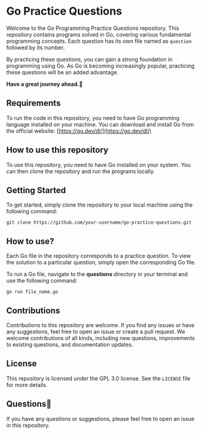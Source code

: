 #  Go Practice Questions

Welcome to the Go Programming Practice Questions repository. This repository contains programs solved in Go, covering various fundamental programming concepts. Each question has its own file named as `question` followed by its number.

By practicing these questions, you can gain a strong foundation in programming using Go. As Go is becoming increasingly popular, practicing these questions will be an added advantage.

**Have a great journey ahead.🫡**

## Requirements

To run the code in this repository, you need to have Go programming language installed on your machine. You can download and install Go from the official website: [https://go.dev/dl/](https://go.dev/dl/)

## How to use this repository

To use this repository, you need to have Go installed on your system. You can then clone the repository and run the programs locally.

## Getting Started
To get started, simply clone the repository to your local machine using the following command:

```shell
git clone https://github.com/your-username/go-practice-questions.git
```
## How to use?
Each Go file in the repository corresponds to a practice question. To view the solution to a particular question, simply open the corresponding Go file.

To run a Go file, navigate to the **questions** directory in your terminal and use the following command: 
```shell
go run file_name.go
```

## Contributions

Contributions to this repository are welcome. If you find any issues or have any suggestions, feel free to open an issue or create a pull request. We welcome contributions of all kinds, including new questions, improvements to existing questions, and documentation updates.

## License

This repository is licensed under the GPL 3.0 license. See the `LICENSE` file for more details.

## Questions🤔

If you have any questions or suggestions, please feel free to open an issue in this repository.